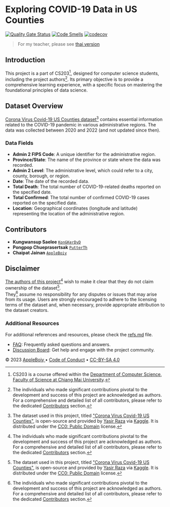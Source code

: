 # Exploring COVID-19 Data in US Counties

[![Quality Gate Status][Quality Gate badge]][Quality Gate url]
[![Code Smells][Code Smells badge]][Code Smells url]
[![codecov][codecov badge]][codecov url]

[//]: # (![The ranking of US counties &#40;sorted by total confirmed cases&#41; from 2020 to 2022]&#40;../resource/etc/sort_by_total_confirm.png&#41;)

[//]: # (> The graph above shows the ranking of US counties &#40;sorted by total confirmed cases&#41; from 2020 to 2022.)

> For my teacher, please see [thai version](../readme.md)

## Introduction

This project is a part of CS203[^1], designed for computer science students, including the project authors[^2].
Its primary objective is to provide a comprehensive learning experience,
with a specific focus on mastering the foundational principles of data science.

## Dataset Overview

[Corona Virus Covid-19 US Counties dataset][Dataset url][^3] contains essential information related to the COVID-19
pandemic in various administrative regions.
The data was collected between 2020 and 2022 (and not updated since then).

### Data Fields

- **Admin 2 FIPS Code**: A unique identifier for the administrative region.
- **Province/State**: The name of the province or state where the data was recorded.
- **Admin 2 Level**: The administrative level, which could refer to a city, county, borough, or region.
- **Date**: The date of the recorded data.
- **Total Death**: The total number of COVID-19-related deaths reported on the specified date.
- **Total Confirmed**: The total number of confirmed COVID-19 cases reported on the specified date.
- **Location**: Geographical coordinates (longitude and latitude) representing the location of the administrative
  region.

## Contributors

- **Kungwansup Saelee** [`KonGKerDvD`](https://github.com/KonGKerDvD)
- **Pongpop Chueprasertsak** [`PutterTh`](https://github.com/PutterTh)
- **Chaipat Jainan** [`AppleBoiy`](https://github.com/AppleBoiy)

## Disclaimer

[The authors of this project](#contributors)[^2] wish to make it clear that they do not claim ownership of the
dataset[^3].    
They[^2] assume no responsibility for any disputes or issues that may arise from its usage.
Users are strongly encouraged to adhere to the licensing terms of the dataset and,
when necessary, provide appropriate attribution to the dataset creators.

### Additional Resources

For additional references and resources, please check the [refs.md](../docs/refs.md) file.

- [FAQ](../code/Z_playground/docs/FAQ.md): Frequently asked questions and answers.
- [Discussion Board](https://github.com/AppleBoiy/Covid-19US-CS203/discussions): Get help and engage with the project
  community.

<p xmlns:cc="http://creativecommons.org/ns#" xmlns:dct="http://purl.org/dc/terms/">
  © 2023
  <a rel="cc:attributionURL dct:creator" property="cc:attributionName" href="https://github.com/AppleBoiy">
  AppleBoiy 
  </a> &bull; 
  <a href="https://github.com/AppleBoiy/cs203-covid19-analysis-2023/blob/main/.github/CODE_OF_CONDUCT.md" target="_blank" rel="license noopener noreferrer" style="display:inline-block;">
  Code of Conduct
  </a> &bull;
  <a href="http://creativecommons.org/licenses/by-nc-sa/4.0/?ref=chooser-v1" target="_blank" rel="license noopener noreferrer" style="display:inline-block;">
  CC-BY-SA 4.0
  </a>
</p>



<!-- footnotes -->

[^1]: CS203 is a course offered within
the [Department of Computer Science, Faculty of Science at Chiang Mai University][CSCMU url].
[^2]: The individuals who made significant contributions pivotal to the development and success of this project are
acknowledged as authors. For a comprehensive and detailed list of all contributors, please refer to the
dedicated [Contributors](#contributors) section.
[^3]: The dataset used in this project, titled ["Corona Virus Covid-19 US Counties"][Dataset url],
is open-source and provided by [Yasir Raza][Yasir Kaggle] via [Kaggle][Kaggle].
It is distributed under the [CC0: Public Domain][CC0: Public Domain] license.


<!-- external links -->

[CMU url]: https://www.cmu.ac.th/en/

[CSCMU url]: http://cs.science.cmu.ac.th/en/

[Dataset url]: https://www.kaggle.com/datasets/yasirabdaali/corona-virus-covid19-us-counties

[Yasir Kaggle]: https://www.kaggle.com/yasirabd

[Kaggle]: https://www.kaggle.com/

[CC0: Public Domain]: https://creativecommons.org/publicdomain/zero/1.0/

<!-- badges -->

[Quality Gate badge]: https://sonarcloud.io/api/project_badges/measure?project=AppleBoiy_Covid-19US-CS203&metric=alert_status

[Quality Gate url]: https://sonarcloud.io/summary/new_code?id=AppleBoiy_Covid-19US-CS203

[Code Smells badge]: https://sonarcloud.io/api/project_badges/measure?project=AppleBoiy_Covid-19US-CS203&metric=code_smells

[Code Smells url]: https://sonarcloud.io/summary/new_code?id=AppleBoiy_Covid-19US-CS203

[codecov badge]: https://codecov.io/gh/AppleBoiy/cs203-covid19-analysis-2023/branch/main/graph/badge.svg

[codecov url]: https://codecov.io/gh/AppleBoiy/cs203-covid19-analysis-2023

[Testing and Linting badge]: https://github.com/AppleBoiy/cs203-covid19-analysis-2023/actions/workflows/testing-linting.yml/badge.svg

[Testing and Linting url]: https://github.com/AppleBoiy/cs203-covid19-analysis-2023/actions/workflows/testing-linting.yml
